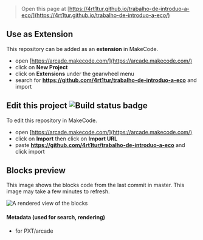  


> Open this page at [https://4rt1tur.github.io/trabalho-de-introduo-a-eco/](https://4rt1tur.github.io/trabalho-de-introduo-a-eco/)

## Use as Extension

This repository can be added as an **extension** in MakeCode.

* open [https://arcade.makecode.com/](https://arcade.makecode.com/)
* click on **New Project**
* click on **Extensions** under the gearwheel menu
* search for **https://github.com/4rt1tur/trabalho-de-introduo-a-eco** and import

## Edit this project ![Build status badge](https://github.com/4rt1tur/trabalho-de-introduo-a-eco/workflows/MakeCode/badge.svg)

To edit this repository in MakeCode.

* open [https://arcade.makecode.com/](https://arcade.makecode.com/)
* click on **Import** then click on **Import URL**
* paste **https://github.com/4rt1tur/trabalho-de-introduo-a-eco** and click import

## Blocks preview

This image shows the blocks code from the last commit in master.
This image may take a few minutes to refresh.

![A rendered view of the blocks](https://github.com/4rt1tur/trabalho-de-introduo-a-eco/raw/master/.github/makecode/blocks.png)

#### Metadata (used for search, rendering)

* for PXT/arcade
<script src="https://makecode.com/gh-pages-embed.js"></script><script>makeCodeRender("{{ site.makecode.home_url }}", "{{ site.github.owner_name }}/{{ site.github.repository_name }}");</script>
